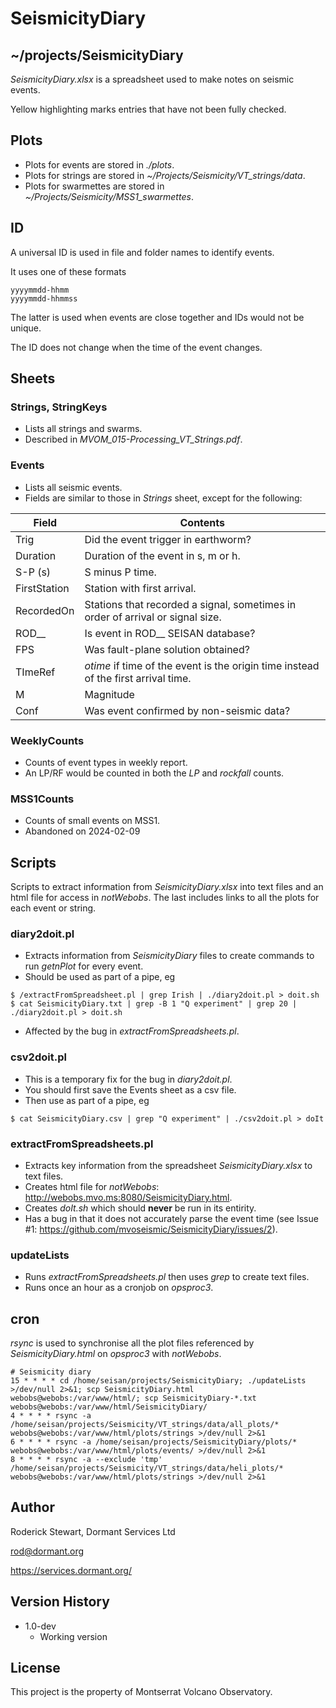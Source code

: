# SeismicityDiary

## ~/projects/SeismicityDiary

*SeismicityDiary.xlsx* is a spreadsheet used to make notes on seismic events.

Yellow highlighting marks entries that have not been fully checked.

## Plots

* Plots for events are stored in *./plots*.
* Plots for strings are stored in *~/Projects/Seismicity/VT_strings/data*.
* Plots for swarmettes are stored in *~/Projects/Seismicity/MSS1_swarmettes*.


## ID

A universal ID is used in file and folder names to identify events.

It uses one of these formats
```
yyyymmdd-hhmm
yyyymmdd-hhmmss
```
The latter is used when events are close together and IDs would not be unique.

The ID does not change when the time of the event changes.


## Sheets

### Strings, StringKeys

* Lists all strings and swarms.
* Described in *MVOM_015-Processing_VT_Strings.pdf*.

### Events

* Lists all seismic events.
* Fields are similar to those in *Strings* sheet, except for the following:

| Field | Contents |
| ----- | ------------------------- |
| Trig | Did the event trigger in earthworm? |
| Duration | Duration of the event in s, m or h. |
| S-P (s) | S minus P time. |
| FirstStation | Station with first arrival. |
| RecordedOn | Stations that recorded a signal, sometimes in order of arrival or signal size. |
| ROD__ | Is event in ROD__ SEISAN database? |
| FPS | Was fault-plane solution obtained? |
| TImeRef | *otime* if time of the event is the origin time instead of the first arrival time. |
| M | Magnitude |
| Conf | Was event confirmed by non-seismic data? |

### WeeklyCounts

* Counts of event types in weekly report.
* An LP/RF would be counted in both the *LP* and *rockfall* counts.

### MSS1Counts

* Counts of small events on MSS1.
* Abandoned on 2024-02-09

## Scripts

Scripts to extract information from *SeismicityDiary.xlsx* into text files and an html file for access in *notWebobs*. The last includes links to all the plots for each event or string.


### diary2doit.pl

* Extracts information from *SeismicityDiary* files to create commands to run *getnPlot* for every event.
* Should be used as part of a pipe, eg
```
$ /extractFromSpreadsheet.pl | grep Irish | ./diary2doit.pl > doit.sh
$ cat SeismicityDiary.txt | grep -B 1 "Q experiment" | grep 20 | ./diary2doit.pl > doit.sh
```
* Affected by the bug in *extractFromSpreadsheets.pl*. 

### csv2doit.pl

* This is a temporary fix for the bug in *diary2doit.pl*. 
* You should first save the Events sheet as a csv file.
* Then use as part of a pipe, eg
```
$ cat SeismicityDiary.csv | grep "Q experiment" | ./csv2doit.pl > doIt
```

### extractFromSpreadsheets.pl

* Extracts key information from the spreadsheet *SeismicityDiary.xlsx* to text files.
* Creates html file for *notWebobs*: http://webobs.mvo.ms:8080/SeismicityDiary.html.
* Creates *doIt.sh* which should **never** be run in its entirity.
* Has a bug in that it does not accurately parse the event time (see Issue #1: https://github.com/mvoseismic/SeismicityDiary/issues/2).

### updateLists

* Runs *extractFromSpreadsheets.pl* then uses *grep* to create text files.
* Runs once an hour as a cronjob on *opsproc3*.

## cron

*rsync* is used to synchronise all the plot files referenced by *SeismicityDiary.html* on *opsproc3* with *notWebobs*.
```
# Seismicity diary
15 * * * * cd /home/seisan/projects/SeismicityDiary; ./updateLists >/dev/null 2>&1; scp SeismicityDiary.html webobs@webobs:/var/www/html/; scp SeismicityDiary-*.txt webobs@webobs:/var/www/html/SeismicityDiary/
4 * * * * rsync -a /home/seisan/projects/Seismicity/VT_strings/data/all_plots/* webobs@webobs:/var/www/html/plots/strings >/dev/null 2>&1
6 * * * * rsync -a /home/seisan/projects/SeismicityDiary/plots/* webobs@webobs:/var/www/html/plots/events/ >/dev/null 2>&1
8 * * * * rsync -a --exclude 'tmp' /home/seisan/projects/Seismicity/VT_strings/data/heli_plots/* webobs@webobs:/var/www/html/plots/strings >/dev/null 2>&1
```

## Author

Roderick Stewart, Dormant Services Ltd

rod@dormant.org

https://services.dormant.org/

## Version History

* 1.0-dev
    * Working version

## License

This project is the property of Montserrat Volcano Observatory.
